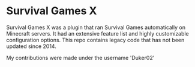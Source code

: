 # Survival Games X

Survival Games X was a plugin that ran Survival Games automatically on Minecraft servers. It had an extensive feature list and highly customizable configuration options. This repo contains legacy code that has not been updated since 2014.

My contributions were made under the username 'Duker02'

